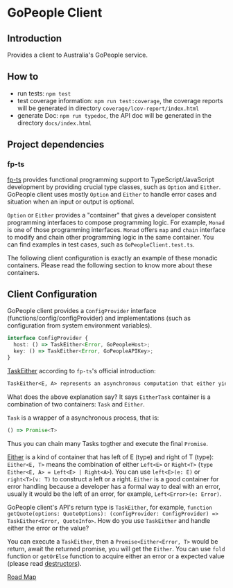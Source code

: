 # GoPeople Client

## Introduction

Provides a client to Australia's GoPeople service.

## How to

- run tests: `npm test`
- test coverage information: `npm run test:coverage`, the coverage reports will be generated in directory `coverage/lcov-report/index.html`
- generate Doc: `npm run typedoc`, the API doc will be generated in the directory `docs/index.html`

## Project dependencies

### fp-ts

[fp-ts](https://gcanti.github.io/fp-ts/) provides functional programming support to TypeScript/JavaScript development by providing crucial
type classes, such as `Option` and `Either`.
GoPeople client uses mostly `Option` and `Either` to handle error cases and situation when an input or output is optional.

`Option` or `Either` provides a "container" that gives a developer consistent programming interfaces to compose programming logic. For example, `Monad` is one of those programming interfaces. `Monad` offers `map` and `chain` interface to modify and chain other programming logic in the same container. You can find examples in test cases, such as `GoPeopleClient.test.ts`.

The following client configuration is exactly an example of these monadic containers. Please read the following section to know more about these containers.

## Client Configuration

GoPeople client provides a `ConfigProvider` interface (functions/config/configProvider) and implementations (such as configuration from system environment variables).

```TypeScript
interface ConfigProvider {
  host: () => TaskEither<Error, GoPeopleHost>;
  key: () => TaskEither<Error, GoPeopleAPIKey>;
}
```

[TaskEither](https://gcanti.github.io/fp-ts/modules/TaskEither.ts.html) according to `fp-ts`'s official introduction:

```markdown
TaskEither<E, A> represents an asynchronous computation that either yields a value of type A or fails yielding an error of type E.
```

What does the above explanation say? It says `EitherTask` container is a combination of two containers: `Task` and `Either`.

`Task` is a wrapper of a asynchronous process, that is:

```TypeScript
() => Promise<T>
```

Thus you can chain many Tasks togther and execute the final `Promise`.

[Either](https://gcanti.github.io/fp-ts/modules/Either.ts.html) is a kind of container that has left of E (type) and right of T (type): `Either<E, T>` means the combination of either `Left<E>` or `Right<T>` (`type Either<E, A> = Left<E> | Right<A>`).
You can use `left<E>(e: E)` or `right<T>(v: T)` to construct a left or a right. `Either` is a good container for error handling because a developer has a formal way to deal with an error, usually it would be the left of an error, for example, `Left<Error>(e: Error)`.

GoPeople client's API's return type is `TaskEither`, for example, `function getQuote(options: QuoteOptions): (configProvider: ConfigProvider) => TaskEither<Error, QuoteInfo>`. How do you use `TaskEither` and handle either the error or the value?

You can execute a `TaskEither`, then a `Promise<Either<Error, T>` would be return, await the returned promise, you will get the `Either`. You can use `fold` function or `getOrElse` function to acquire either an error or a expected value (please read [destructors](https://gcanti.github.io/fp-ts/modules/Either.ts.html#destructors)).

[Road Map](ROADMAP.md)